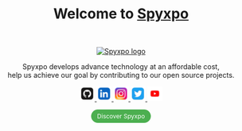 <h1 align="center">Welcome to <a href="https://www.spyxpo.com/">Spyxpo</a></h1><br>

<p align="center">
  <a href="https://www.spyxpo.com/">
    <img src="https://storage.spyxpo.com/assets/images/logo_rounded_square.png" alt="Spyxpo logo" width="150" height="150">
  </a>
</p>

<p align="center">
 Spyxpo develops advance technology at an affordable cost,
 <br>help us achieve our goal by contributing to our open source projects.
</p>

<p align="center">
  <a href="https://github.com/spyxpo" target="_blank">
    <img src="https://github.com/Spyxpo/.github/blob/stable/profile/images/logos/github.png?raw=true" height="30px">
  </a>
  <a href="https://www.linkedin.com/company/spyxpo/" target="_blank">
    <img src="https://github.com/Spyxpo/.github/blob/stable/profile/images/logos/linkedin.png?raw=true" height="30px">
  </a>
  <a href="https://www.instagram.com/spyxpo" target="_blank">
    <img src="https://github.com/Spyxpo/.github/blob/stable/profile/images/logos/ig.png?raw=true" height="30px">
  </a>
  <a href="https://www.twitter.com/spyxpo" target="_blank">
    <img src="https://github.com/Spyxpo/.github/blob/stable/profile/images/logos/twitter.png?raw=true" height="30px">
  </a>
  <a href="https://www.youtube.com/@spyxpo" target="_blank">
    <img src="https://github.com/Spyxpo/.github/blob/stable/profile/images/logos/youtube.png?raw=true" height="30px">
  </a>
</p>

<p align="center">
  <a href="https://www.spyxpo.com/" style="background-color:#4CAF50;color:white;padding:6px 12px;text-align:center;text-decoration:none;display:inline-block;font-size:12px;border-radius:18px;transition:background-color 0.3s;">
    Discover Spyxpo
  </a>
</p>

#